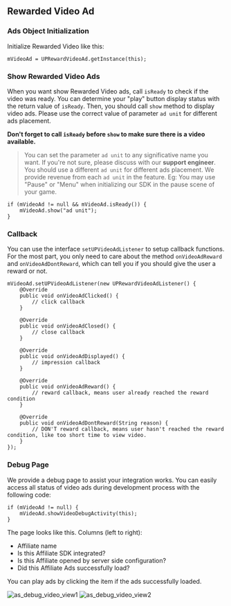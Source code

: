 ## Rewarded Video Ad

### Ads Object Initialization 

Initialize Rewarded Video like this:

    mVideoAd = UPRewardVideoAd.getInstance(this);

### Show Rewarded Video Ads

When you want show Rewarded Video ads, call `isReady` to check if the video was ready. You can determine your "play" button display status with the return value of `isReady`.
Then, you should call `show` method to display video ads.
Please use the correct value of parameter `ad unit` for different ads placement.

**Don't forget to call `isReady` before `show` to make sure there is a video available.**

> You can set the parameter `ad unit` to any significative name you want. If you're not sure, please discuss with our **support engineer**. You should use a different `ad unit` for different ads placement. We provide revenue from each  `ad unit` in the feature.
> Eg: You may use "Pause" or "Menu" when initializing our SDK in the pause scene of your game.

    if (mVideoAd != null && mVideoAd.isReady()) {
        mVideoAd.show("ad unit");
    }

### Callback

You can use the interface `setUPVideoAdListener` to setup callback functions.
For the most part, you only need to care about the method `onVideoAdReward` and `onVideoAdDontReward`, which can tell you if you should give the user a reward or not.

    mVideoAd.setUPVideoAdListener(new UPRewardVideoAdListener() {
        @Override
        public void onVideoAdClicked() {
            // click callback
        }

        @Override
        public void onVideoAdClosed() {
            // close callback
        }

        @Override
        public void onVideoAdDisplayed() {
            // impression callback
        }

        @Override
        public void onVideoAdReward() {
            // reward callback, means user already reached the reward condition
        }

        @Override
        public void onVideoAdDontReward(String reason) {
            // DON'T reward callback, means user hasn't reached the reward condition, like too short time to view video.
        }
    });

### Debug Page

We provide a debug page to assist your integration works. You can easily access all status of video ads during development process with the following code:

    if (mVideoAd != null) {
        mVideoAd.showVideoDebugActivity(this);
    }


The page looks like this. Columns (left to right):
- Affiliate name
- Is this Affiliate SDK integrated?
- Is this Affiliate opened by server side configuration?
- Did this Affiliate Ads successfully load?

You can play ads by clicking the item if the ads successfully loaded.

![as_debug_video_view1](http://docc.upltv.com/uploads/201810/5bcd40ce08dbf_5bcd40ce.jpg "as_debug_video_view1")
![as_debug_video_view2](http://docc.upltv.com/uploads/201810/5bcd40de0f43d_5bcd40de.jpg "as_debug_video_view2")